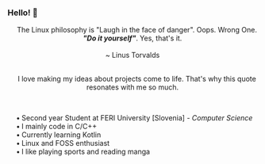 ### Hello! 👋

<p align="center">
	&emsp; The Linux philosophy is "Laugh in the face of danger". Oops. Wrong One. <b><i>"Do it yourself"</i></b>. Yes, that's it.
    <br><br>~ Linus Torvalds<br><br>
</p>
<p align="center">&emsp; I love making my ideas about projects come to life. That's why this quote resonates with me so much.</p>
<br>
<p>
    	&emsp; <b>•</b> Second year Student at FERI University [Slovenia] <i>- Computer Science </i>
    	<br>
	&emsp; <b>•</b> I mainly code in C/C++
	<br>
    	&emsp; <b>•</b> Currently learning Kotlin
    	<br>
    	&emsp; <b>•</b> Linux and FOSS enthusiast
	<br>
	&emsp; <b>•</b> I like playing sports and reading manga
</p>
